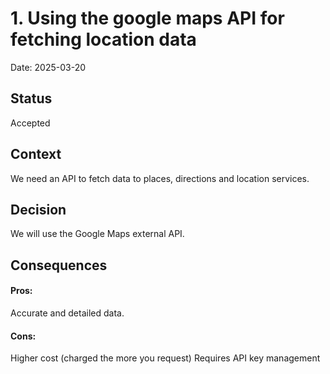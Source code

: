 # 1. Using the google maps API for fetching location data

Date: 2025-03-20

## Status
Accepted

## Context
We need an API to fetch data to places, directions and location services.

## Decision
We will use the Google Maps external API. 

## Consequences
#### Pros:
Accurate and detailed data.
#### Cons:
Higher cost (charged the more you request)
Requires API key management

